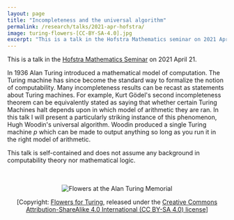 ```yaml
---
layout: page
title: "Incompleteness and the universal algorithm"
permalink: /research/talks/2021-apr-hofstra/
image: turing-flowers-[CC-BY-SA-4.0].jpg
excerpt: "This is a talk in the Hofstra Mathematics seminar on 2021 April 21..."
---
```


This is a talk in the [Hofstra Mathematics Seminar](https://www.hofstra.edu/mathematics/seminars.html) on 2021 April 21.



In 1936 Alan Turing introduced a mathematical model of computation. The Turing machine has since become the standard way to formalize the notion of computability. Many incompleteness results can be recast as statements about Turing machines. For example, Kurt Gödel's second incompleteness theorem can be equivalently stated as saying that whether certain Turing Machines halt depends upon in which model of arithmetic they are ran. In this talk I will present a particularly striking instance of this phenomenon, Hugh Woodin's universal algorithm. Woodin produced a single Turing machine $p$ which can be made to output anything so long as you run it in the right model of arithmetic.

This talk is self-contained and does not assume any background in computability theory nor mathematical logic.

<br>

<br> 

<center>
<img src="turing-flowers-[CC-BY-SA-4.0].jpg" alt="Flowers at the Alan Turing Memorial">

<br>

[Copyright: <a href="http://www.flowersforturing.equalitytime.co.uk/?page_id=5311">Flowers for Turing</a>, released under the <a href="https://creativecommons.org/licenses/by-sa/4.0/">Creative Commons Attribution-ShareAlike 4.0 International (CC BY-SA 4.0) license</a>]

</center>